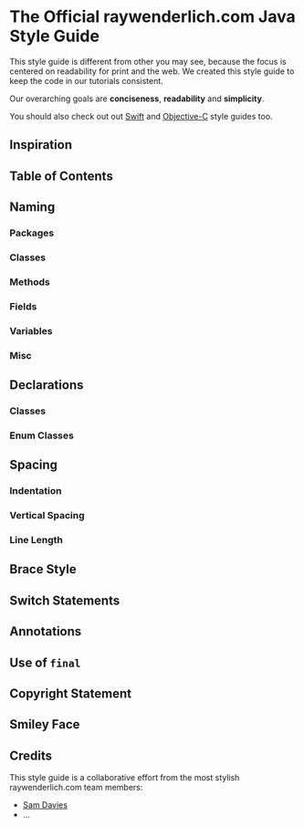 # The Official raywenderlich.com Java Style Guide

This style guide is different from other you may see, because the focus is
centered on readability for print and the web. We created this style guide to
keep the code in our tutorials consistent.

Our overarching goals are __conciseness__, __readability__ and __simplicity__.

You should also check out out [Swift](https://github.com/raywenderlich/swift-style-guide)
and [Objective-C](https://github.com/raywenderlich/objective-c-style-guide)
style guides too.

## Inspiration


## Table of Contents


## Naming

### Packages

### Classes

### Methods

### Fields

### Variables

### Misc


## Declarations

### Classes

### Enum Classes


## Spacing

### Indentation

### Vertical Spacing

### Line Length


## Brace Style


## Switch Statements


## Annotations


## Use of `final`


## Copyright Statement


## Smiley Face


## Credits

This style guide is a collaborative effort from the most stylish
raywenderlich.com team members:

- [Sam Davies](github.com/sammyd)
- ...

